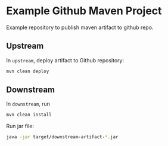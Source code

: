 # Example Github Maven Project

Example repository to publish maven artifact to github repo.

## Upstream
In `upstream`, deploy artifact to Github repository:
```sh
mvn clean deploy
```

## Downstream
In `downstream`, run
```sh
mvn clean install
```
Run jar file:
```sh
java -jar target/downstream-artifact-*.jar
```
